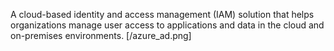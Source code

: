 A cloud-based identity and access management (IAM) solution that helps organizations manage user access to applications and data in the cloud and on-premises environments.
[/azure_ad.png]
